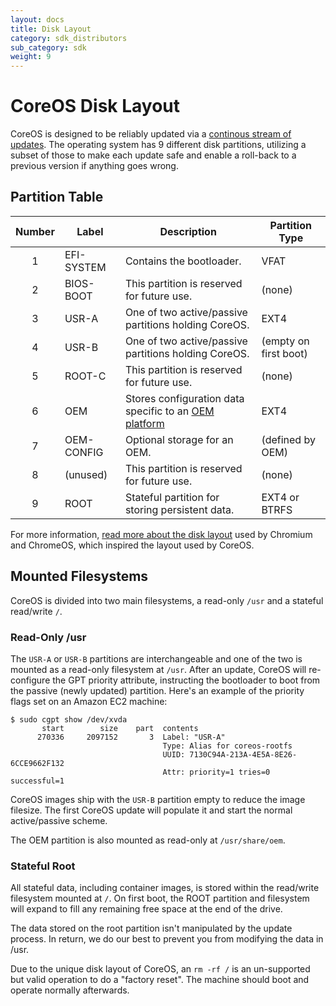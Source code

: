 ```yaml
---
layout: docs
title: Disk Layout
category: sdk_distributors
sub_category: sdk
weight: 9
---
```


# CoreOS Disk Layout

CoreOS is designed to be reliably updated via a [continous stream of updates]({{site.url}}/using-coreos/updates). The operating system has 9 different disk partitions, utilizing a subset of those to make each update safe and enable a roll-back to a previous version if anything goes wrong.

## Partition Table

| Number | Label | Description | Partition Type |
|:------:|-------|-------------|----------------|
| 1      | EFI-SYSTEM     | Contains the bootloader. | VFAT           |
| 2      | BIOS-BOOT      | This partition is reserved for future use. | (none) |
| 3      | USR-A          | One of two active/passive partitions holding CoreOS. | EXT4           |
| 4      | USR-B          | One of two active/passive partitions holding CoreOS. | (empty on first boot) |
| 5      | ROOT-C         | This partition is reserved for future use. | (none) |
| 6      | OEM            | Stores configuration data specific to an [OEM platform][OEM docs] | EXT4 |
| 7      | OEM-CONFIG     | Optional storage for an OEM. | (defined by OEM) |
| 8      | (unused)       | This partition is reserved for future use. | (none) |
| 9      | ROOT           | Stateful partition for storing persistent data. | EXT4 or BTRFS |

For more information, [read more about the disk layout][chromium disk format] used by Chromium and ChromeOS, which inspired the layout used by CoreOS.

[OEM docs]: {{site.url}}/docs/sdk-distributors/distributors/notes-for-distributors
[chromium disk format]: http://www.chromium.org/chromium-os/chromiumos-design-docs/disk-format

## Mounted Filesystems

CoreOS is divided into two main filesystems, a read-only `/usr` and a stateful read/write `/`.

### Read-Only /usr

The `USR-A` or `USR-B` partitions are interchangeable and one of the two is mounted as a read-only filesystem at `/usr`. After an update, CoreOS will re-configure the GPT priority attribute, instructing the bootloader to boot from the passive (newly updated) partition. Here's an example of the priority flags set on an Amazon EC2 machine:

```
$ sudo cgpt show /dev/xvda
       start        size    part  contents
      270336     2097152       3  Label: "USR-A"
                                  Type: Alias for coreos-rootfs
                                  UUID: 7130C94A-213A-4E5A-8E26-6CCE9662F132
                                  Attr: priority=1 tries=0 successful=1
```

CoreOS images ship with the `USR-B` partition empty to reduce the image filesize. The first CoreOS update will populate it and start the normal active/passive scheme.

The OEM partition is also mounted as read-only at `/usr/share/oem`.

### Stateful Root

All stateful data, including container images, is stored within the read/write filesystem mounted at `/`. On first boot, the ROOT partition and filesystem will expand to fill any remaining free space at the end of the drive.

The data stored on the root partition isn't manipulated by the update process. In return, we do our best to prevent you from modifying the data in /usr.

Due to the unique disk layout of CoreOS, an `rm -rf /` is an un-supported but valid operation to do a "factory reset". The machine should boot and operate normally afterwards.